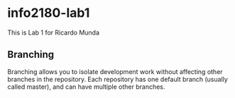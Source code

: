 # info2180-lab1

This is Lab 1 for Ricardo Munda

## Branching
Branching allows you to isolate development work without
affecting other branches in the repository. Each repository
has one default branch (usually called master), and can have
multiple other branches.